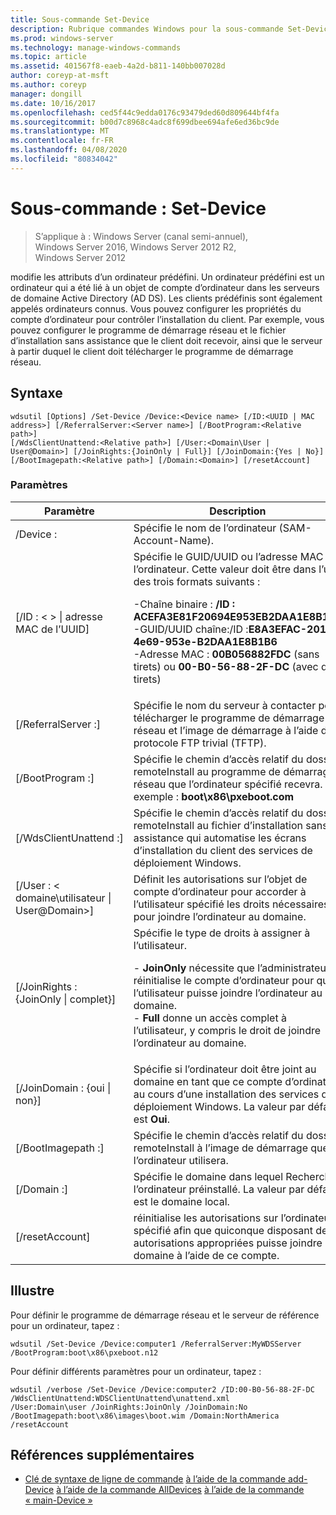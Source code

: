 ```yaml
---
title: Sous-commande Set-Device
description: Rubrique commandes Windows pour la sous-commande Set-Device, qui modifie les attributs d’un ordinateur préinstallé.
ms.prod: windows-server
ms.technology: manage-windows-commands
ms.topic: article
ms.assetid: 401567f8-eaeb-4a2d-b811-140bb007028d
author: coreyp-at-msft
ms.author: coreyp
manager: dongill
ms.date: 10/16/2017
ms.openlocfilehash: ced5f44c9edda0176c93479ded60d809644bf4fa
ms.sourcegitcommit: b00d7c8968c4adc8f699dbee694afe6ed36bc9de
ms.translationtype: MT
ms.contentlocale: fr-FR
ms.lasthandoff: 04/08/2020
ms.locfileid: "80834042"
---
```

# <a name="subcommand-set-device"></a>Sous-commande : Set-Device

>S’applique à : Windows Server (canal semi-annuel), Windows Server 2016, Windows Server 2012 R2, Windows Server 2012

modifie les attributs d’un ordinateur prédéfini. Un ordinateur prédéfini est un ordinateur qui a été lié à un objet de compte d’ordinateur dans les serveurs de domaine Active Directory (AD DS). Les clients prédéfinis sont également appelés ordinateurs connus. Vous pouvez configurer les propriétés du compte d’ordinateur pour contrôler l’installation du client. Par exemple, vous pouvez configurer le programme de démarrage réseau et le fichier d’installation sans assistance que le client doit recevoir, ainsi que le serveur à partir duquel le client doit télécharger le programme de démarrage réseau.

## <a name="syntax"></a>Syntaxe
```
wdsutil [Options] /Set-Device /Device:<Device name> [/ID:<UUID | MAC address>] [/ReferralServer:<Server name>] [/BootProgram:<Relative path>] 
[/WdsClientUnattend:<Relative path>] [/User:<Domain\User | User@Domain>] [/JoinRights:{JoinOnly | Full}] [/JoinDomain:{Yes | No}] [/BootImagepath:<Relative path>] [/Domain:<Domain>] [/resetAccount]
```
### <a name="parameters"></a>Paramètres
|Paramètre|Description|
|-------|--------|
|/Device :<computer name>|Spécifie le nom de l’ordinateur (SAM-Account-Name).|
|[/ID : < > &#124; adresse MAC de l’UUID]|Spécifie le GUID/UUID ou l’adresse MAC de l’ordinateur. Cette valeur doit être dans l’un des trois formats suivants :<p>-Chaîne binaire : **/ID : ACEFA3E81F20694E953EB2DAA1E8B1B6**<br />-GUID/UUID chaîne:/ID :**E8A3EFAC-201F-4e69-953e-B2DAA1E8B1B6**<br />-Adresse MAC : **00B056882FDC** (sans tirets) ou **00-B0-56-88-2F-DC** (avec des tirets)|
|[/ReferralServer :<Server name>]|Spécifie le nom du serveur à contacter pour télécharger le programme de démarrage réseau et l’image de démarrage à l’aide d’un protocole FTP trivial (TFTP).|
|[/BootProgram :<Relative path>]|Spécifie le chemin d’accès relatif du dossier remoteInstall au programme de démarrage réseau que l’ordinateur spécifié recevra. Par exemple : **boot\x86\pxeboot.com**|
|[/WdsClientUnattend :<Relative path>]|Spécifie le chemin d’accès relatif du dossier remoteInstall au fichier d’installation sans assistance qui automatise les écrans d’installation du client des services de déploiement Windows.|
|[/User : < domaine\utilisateur &#124; User@Domain>]|Définit les autorisations sur l’objet de compte d’ordinateur pour accorder à l’utilisateur spécifié les droits nécessaires pour joindre l’ordinateur au domaine.|
|[/JoinRights : {JoinOnly &#124; complet}]|Spécifie le type de droits à assigner à l’utilisateur.<p>-   **JoinOnly** nécessite que l’administrateur réinitialise le compte d’ordinateur pour que l’utilisateur puisse joindre l’ordinateur au domaine.<br />-   **Full** donne un accès complet à l’utilisateur, y compris le droit de joindre l’ordinateur au domaine.|
|[/JoinDomain : {oui &#124; non}]|Spécifie si l’ordinateur doit être joint au domaine en tant que ce compte d’ordinateur au cours d’une installation des services de déploiement Windows. La valeur par défaut est **Oui**.|
|[/BootImagepath :<Relative path>]|Spécifie le chemin d’accès relatif du dossier remoteInstall à l’image de démarrage que l’ordinateur utilisera.|
|[/Domain :<Domain>]|Spécifie le domaine dans lequel Rechercher l’ordinateur préinstallé. La valeur par défaut est le domaine local.|
|[/resetAccount]|réinitialise les autorisations sur l’ordinateur spécifié afin que quiconque disposant des autorisations appropriées puisse joindre le domaine à l’aide de ce compte.|
## <a name="examples"></a><a name=BKMK_examples></a>Illustre
Pour définir le programme de démarrage réseau et le serveur de référence pour un ordinateur, tapez :
```
wdsutil /Set-Device /Device:computer1 /ReferralServer:MyWDSServer
/BootProgram:boot\x86\pxeboot.n12
```
Pour définir différents paramètres pour un ordinateur, tapez :
```
wdsutil /verbose /Set-Device /Device:computer2 /ID:00-B0-56-88-2F-DC /WdsClientUnattend:WDSClientUnattend\unattend.xml 
/User:Domain\user /JoinRights:JoinOnly /JoinDomain:No /BootImagepath:boot\x86\images\boot.wim /Domain:NorthAmerica /resetAccount
```
## <a name="additional-references"></a>Références supplémentaires
- [Clé de syntaxe de ligne de commande](command-line-syntax-key.md)
[à l’aide de la commande add-Device](using-the-add-device-command.md)
[à l’aide de la commande AllDevices](using-the-get-alldevices-command.md)
[à l’aide de la commande « main-Device »](using-the-get-device-command.md)
